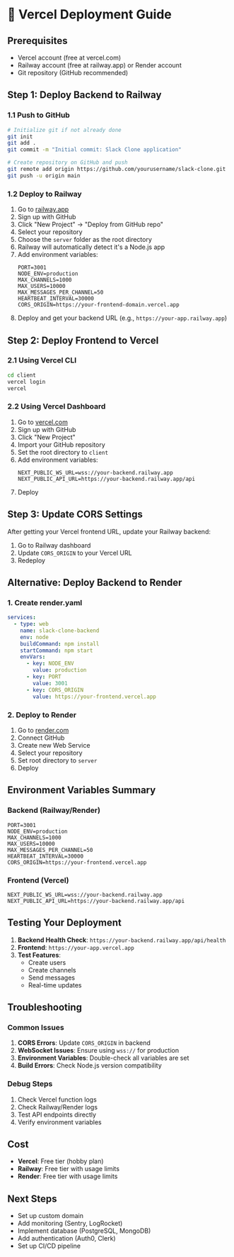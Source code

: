 # 🚀 Vercel Deployment Guide

## Prerequisites
- Vercel account (free at vercel.com)
- Railway account (free at railway.app) or Render account
- Git repository (GitHub recommended)

## Step 1: Deploy Backend to Railway

### 1.1 Push to GitHub
```bash
# Initialize git if not already done
git init
git add .
git commit -m "Initial commit: Slack Clone application"

# Create repository on GitHub and push
git remote add origin https://github.com/yourusername/slack-clone.git
git push -u origin main
```

### 1.2 Deploy to Railway
1. Go to [railway.app](https://railway.app)
2. Sign up with GitHub
3. Click "New Project" → "Deploy from GitHub repo"
4. Select your repository
5. Choose the `server` folder as the root directory
6. Railway will automatically detect it's a Node.js app
7. Add environment variables:
   ```
   PORT=3001
   NODE_ENV=production
   MAX_CHANNELS=1000
   MAX_USERS=10000
   MAX_MESSAGES_PER_CHANNEL=50
   HEARTBEAT_INTERVAL=30000
   CORS_ORIGIN=https://your-frontend-domain.vercel.app
   ```
8. Deploy and get your backend URL (e.g., `https://your-app.railway.app`)

## Step 2: Deploy Frontend to Vercel

### 2.1 Using Vercel CLI
```bash
cd client
vercel login
vercel
```

### 2.2 Using Vercel Dashboard
1. Go to [vercel.com](https://vercel.com)
2. Sign up with GitHub
3. Click "New Project"
4. Import your GitHub repository
5. Set the root directory to `client`
6. Add environment variables:
   ```
   NEXT_PUBLIC_WS_URL=wss://your-backend.railway.app
   NEXT_PUBLIC_API_URL=https://your-backend.railway.app/api
   ```
7. Deploy

## Step 3: Update CORS Settings

After getting your Vercel frontend URL, update your Railway backend:
1. Go to Railway dashboard
2. Update `CORS_ORIGIN` to your Vercel URL
3. Redeploy

## Alternative: Deploy Backend to Render

### 1. Create render.yaml
```yaml
services:
  - type: web
    name: slack-clone-backend
    env: node
    buildCommand: npm install
    startCommand: npm start
    envVars:
      - key: NODE_ENV
        value: production
      - key: PORT
        value: 3001
      - key: CORS_ORIGIN
        value: https://your-frontend.vercel.app
```

### 2. Deploy to Render
1. Go to [render.com](https://render.com)
2. Connect GitHub
3. Create new Web Service
4. Select your repository
5. Set root directory to `server`
6. Deploy

## Environment Variables Summary

### Backend (Railway/Render)
```
PORT=3001
NODE_ENV=production
MAX_CHANNELS=1000
MAX_USERS=10000
MAX_MESSAGES_PER_CHANNEL=50
HEARTBEAT_INTERVAL=30000
CORS_ORIGIN=https://your-frontend.vercel.app
```

### Frontend (Vercel)
```
NEXT_PUBLIC_WS_URL=wss://your-backend.railway.app
NEXT_PUBLIC_API_URL=https://your-backend.railway.app/api
```

## Testing Your Deployment

1. **Backend Health Check**: `https://your-backend.railway.app/api/health`
2. **Frontend**: `https://your-app.vercel.app`
3. **Test Features**:
   - Create users
   - Create channels
   - Send messages
   - Real-time updates

## Troubleshooting

### Common Issues
1. **CORS Errors**: Update `CORS_ORIGIN` in backend
2. **WebSocket Issues**: Ensure using `wss://` for production
3. **Environment Variables**: Double-check all variables are set
4. **Build Errors**: Check Node.js version compatibility

### Debug Steps
1. Check Vercel function logs
2. Check Railway/Render logs
3. Test API endpoints directly
4. Verify environment variables

## Cost
- **Vercel**: Free tier (hobby plan)
- **Railway**: Free tier with usage limits
- **Render**: Free tier with usage limits

## Next Steps
- Set up custom domain
- Add monitoring (Sentry, LogRocket)
- Implement database (PostgreSQL, MongoDB)
- Add authentication (Auth0, Clerk)
- Set up CI/CD pipeline

